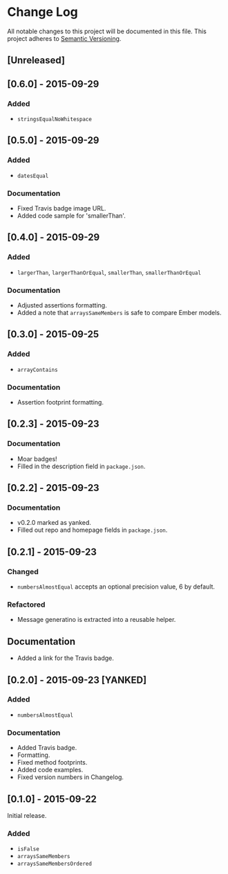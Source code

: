 # Change Log
All notable changes to this project will be documented in this file.
This project adheres to [Semantic Versioning](http://semver.org/).

## [Unreleased]



## [0.6.0] - 2015-09-29

### Added
- `stringsEqualNoWhitespace`



## [0.5.0] - 2015-09-29

### Added
- `datesEqual`

### Documentation
- Fixed Travis badge image URL.
- Added code sample for 'smallerThan'.



## [0.4.0] - 2015-09-29

### Added
- `largerThan`, `largerThanOrEqual`, `smallerThan`, `smallerThanOrEqual`

### Documentation
- Adjusted assertions formatting.
- Added a note that `arraysSameMembers` is safe to compare Ember models.




## [0.3.0] - 2015-09-25

### Added
- `arrayContains`

### Documentation
- Assertion footprint formatting.



## [0.2.3] - 2015-09-23

### Documentation
- Moar badges!
- Filled in the description field in `package.json`.



## [0.2.2] - 2015-09-23

### Documentation
- v0.2.0 marked as yanked.
- Filled out repo and homepage fields in `package.json`.



## [0.2.1] - 2015-09-23

### Changed
- `numbersAlmostEqual` accepts an optional precision value, 6 by default.

### Refactored
- Message generatino is extracted into a reusable helper.

## Documentation
- Added a link for the Travis badge.




## [0.2.0] - 2015-09-23 [YANKED]

### Added
- `numbersAlmostEqual`

### Documentation
- Added Travis badge.
- Formatting.
- Fixed method footprints.
- Added code examples.
- Fixed version numbers in Changelog.



## [0.1.0] - 2015-09-22
Initial release.

### Added
- `isFalse`
- `arraysSameMembers`
- `arraysSameMembersOrdered`

